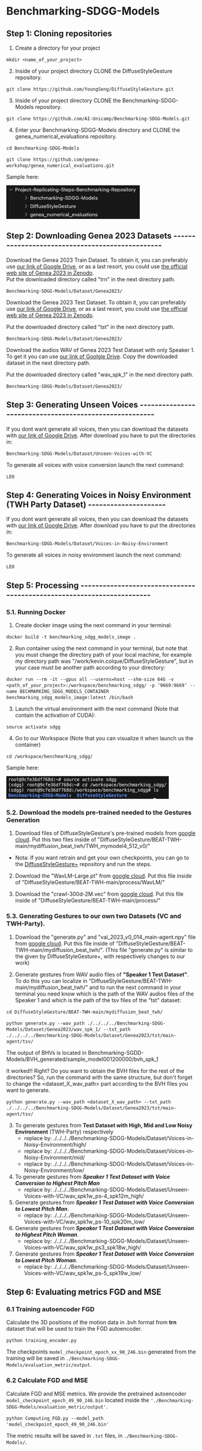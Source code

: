 # Benchmarking-SDGG-Models

## Step 1: Cloning repositories
1. Create a directory for your project
```angular2html
mkdir <name_of_your_project>
```

2. Inside of your project directory CLONE the DiffuseStyleGesture repository.
```angular2html
git clone https://github.com/YoungSeng/DiffuseStyleGesture.git
```

3. Inside of your project directory CLONE the Benchmarking-SDGG-Models repository.
```angular2html
git clone https://github.com/AI-Unicamp/Benchmarking-SDGG-Models.git
```

4. Enter your Benchmarking-SDGG-Models directory and CLONE the genea_numerical_evaluations repository.
```angular2html
cd Benchmarking-SDGG-Models
```
```angular2html
git clone https://github.com/genea-workshop/genea_numerical_evaluations.git
```

Sample here:

![Structure of Directories](https://github.com/AI-Unicamp/Benchmarking-SDGG-Models/blob/main/Images-to-Readme/Structure-of-directories.png)

## Step 2: Downloading Genea 2023 Datasets ------------------------------------------------
Download the Genea 2023 Train Dataset. To obtain it, you can preferably use [our link of Google Drive](https://drive.google.com/drive/folders/1GvP67y8Ffi-3Y-pzGoZxMtyGKG0ZHT_4?usp=sharing), or as a last resort, you could use [the official web site of Genea 2023 in Zenodo](https://zenodo.org/records/8199133).  
Put the downloaded directory called "trn" in the next directory path.
```angular2html
Benchmarking-SDGG-Models/Dataset/Genea2023/
```

Download the Genea 2023 Test Dataset. To obtain it, you can preferably use [our link of Google Drive](https://drive.google.com/drive/folders/15IcRXcu6PI2DryfYLzMwSis4zEcMTFIK?usp=sharing), or as a last resort, you could use [the official web site of Genea 2023 in Zenodo](https://zenodo.org/records/8199133).

Put the downloaded directory called "tst" in the next directory path.
```angular2html
Benchmarking-SDGG-Models/Dataset/Genea2023/
```

Download the audios WAV of Genea 2023 Test Dataset with only Speaker 1. To get it you can use [our link of Goolgle Drive](https://drive.google.com/drive/folders/1R-nvdXInAsqvJUuT8EY6fQ0TnbD7jlni?usp=sharing).
Copy the downloaded dataset in the next directory path.

Put the downloaded directory called "wav_spk_1" in the next directory path.
```angular2html
Benchmarking-SDGG-Models/Dataset/Genea2023/
```

## Step 3: Generating Unseen Voices -------------------------------------------------------
If you dont want generate all voices, then you can download the datasets with [our link of Google Drive](https://drive.google.com/drive/folders/1MkpCmmM0C9dyS5w7wQXKg71UTUPhqbvO?usp=sharing).
After download you have to put the directories in:
```angular2html
Benchmarking-SDGG-Models/Dataset/Unseen-Voices-with-VC
```

To generate all voices with voice conversion launch the next command:
```angular2html
LEO
```

## Step 4: Generating Voices in Noisy Environment (TWH Party Dataset) ---------------------
If you dont want generate all voices, then you can download the datasets with [our link of Google Drive](https://drive.google.com/drive/folders/1IgvbrCVKkgDzZXfMyFUCZlEDsI6GU41j?usp=sharing).
After download you have to put the directories in:
```angular2html
Benchmarking-SDGG-Models/Dataset/Voices-in-Noisy-Environment
```

To generate all voices in noisy environment launch the next command:
```angular2html
LEO
```

## Step 5: Processing ----------------------------------------------------------------------
### 5.1. Running Docker
1. Create docker image using the next command in your terminal:
```angular2html
docker build -t benchmarking_sdgg_models_image .
```

2. Run container using the next command in your terminal, but note that you must change the directory path of your local machine, for example my directory path was "/work/kevin.colque/DiffuseStyleGesture", but in your case must be another path according to your directory:
```angular2html
docker run --rm -it --gpus all --userns=host --shm-size 64G -v <path_of_your_project>:/workspace/benchmarking_sdgg/ -p ‘9669:9669’ --name BECHMARKING_SDGG_MODELS_CONTAINER benchmarking_sdgg_models_image:latest /bin/bash
```

3. Launch the virtual environment with the next command (Note that contain the activation of CUDA):
```angular2html
source activate sdgg
```

4. Go to our Workspace (Note that you can visualize it when launch us the container)
```angular2html
cd /workspace/benchmarking_sdgg/
```

Sample here:

![Structure of Directories](https://github.com/AI-Unicamp/Benchmarking-SDGG-Models/blob/main/Images-to-Readme/Sample_after_launch_container.png)

### 5.2. Download the models pre-trained needed to the Gestures Generation

1. Download files of DiffuseStyleGesture's pre-trained models from [google cloud](https://drive.google.com/drive/folders/1V83X4ZNYQZ_u5A1hKW8Tr9_4cui22TNw?usp=sharing). Put this two files inside of "DiffuseStyleGesture/BEAT-TWH-main/mydiffusion_beat_twh/TWH_mymodel4_512_v0/"
- Nota: If you want retrain and get your own checkpoints, you can go to the [DiffuseStyleGesture+](https://github.com/YoungSeng/DiffuseStyleGesture/tree/master/BEAT-TWH-main) repository and run the steps.

2. Download the "WavLM-Large.pt" from [google cloud](https://drive.google.com/drive/folders/14L5hR4q310KMt1SAt-1FNo4PfhT7Se3V?usp=sharing). Put this file inside of "DiffuseStyleGesture/BEAT-TWH-main/process/WavLM/"

3. Download the "crawl-300d-2M.vec" from [google cloud](https://drive.google.com/drive/folders/1wTB_dpLCVcvcmjwnjHb9esnNZL2cb1Rk?usp=sharing). Put this file inside of "DiffuseStyleGesture/BEAT-TWH-main/process/"

### 5.3. Generating Gestures to our own two Datasets (VC and TWH-Party).

1. Download the "generate.py" and "val_2023_v0_014_main-agent.npy" file from [google cloud](https://drive.google.com/drive/folders/1Pu9ob2YUm2rq4msSxeBrbsGsUeGjDnpz?usp=sharing). Put this file inside of "DiffuseStyleGesture/BEAT-TWH-main/mydiffusion_beat_twh/". (This file "generate.py" is similar to the given by DiffuseStyleGesture+, with respectively changes to our work)

2. Generate gestures from WAV audio files of **"Speaker 1 Test Dataset"**. To do this you can localize in "DiffuseStyleGesture/BEAT-TWH-main/mydiffusion_beat_twh/" and to run the next command in your terminal you need know which is the path of the WAV audios files of the Speaker 1 and which is the path of the tsv files of the "tst" dataset:
```angular2html
cd DiffuseStyleGesture/BEAT-TWH-main/mydiffusion_beat_twh/
```
```angular2html
python generate.py --wav_path ./../../../Benchmarking-SDGG-Models/Dataset/Genea2023/wav_spk_1/ --txt_path ./../../../Benchmarking-SDGG-Models/Dataset/Genea2023/tst/main-agent/tsv/
```
The output of BHVs is located in Benchmarking-SGDD-Models/BVH_generated/sample_model001200000/bvh_spk_1

It worked!! Right? 
Do you want to obtain the BVH files for the rest of the directories?
So, run the command with the same structure, but don't forget to change the <dataset_X_wav_path> part according to the BVH files you want to generate.
```angular2html
python generate.py --wav_path <dataset_X_wav_path> --txt_path ./../../../Benchmarking-SDGG-Models/Dataset/Genea2023/tst/main-agent/tsv/
```
3. To generate gestures from **Test Dataset with High, Mid and Low Noisy Environment** (TWH-Party) respectively
   - replace by: ./../../../Benchmarking-SDGG-Models/Dataset/Voices-in-Noisy-Environment/high/
   - replace by: ./../../../Benchmarking-SDGG-Models/Dataset/Voices-in-Noisy-Environment/mid/
   - replace by: ./../../../Benchmarking-SDGG-Models/Dataset/Voices-in-Noisy-Environment/low/
4. To generate gestures from ***Speaker 1 Test Dataset with Voice Conversion to Highest Pitch Man***
   - replace by: ./../../../Benchmarking-SDGG-Models/Dataset/Unseen-Voices-with-VC/wav_spk1w_ps-4_spk12m_high/
5. Generate gestures from ***Speaker 1 Test Dataset with Voice Conversion to Lowest Pitch Man***.
   - replace by: ./../../../Benchmarking-SDGG-Models/Dataset/Unseen-Voices-with-VC/wav_spk1w_ps-10_spk20m_low/
6. Generate gestures from ***Speaker 1 Test Dataset with Voice Conversion to Highest Pitch Woman***.
   - replace by: ./../../../Benchmarking-SDGG-Models/Dataset/Unseen-Voices-with-VC/wav_spk1w_ps3_spk18w_high/
7. Generate gestures from ***Speaker 1 Test Dataset with Voice Conversion to Lowest Pitch Woman***.
   - replace by: ./../../../Benchmarking-SDGG-Models/Dataset/Unseen-Voices-with-VC/wav_spk1w_ps-5_spk19w_low/

## Step 6: Evaluating metrics FGD and MSE 

<!-- ### 6.1 Calculate the Positions and 3D Rotations

First, it is necessary to calculate the 3D positions and rotations of the motion data in .bvh format of the dataset **trn**.

```angular2html
cd Benchmarking-SDGG-Models
```
```angular2html
python computing_positions_rotations_3D_dataloader.py --path './Dataset/Genea2023/trn/bvh' --load False
```
The `--load` argument: If set to `True`, the positions and rotations will be loaded if they have already been calculated; otherwise, they will be calculated from scratch.-->

### 6.1 Training autoencoder FGD

Calculate the 3D positions of the motion data in .bvh format from **trn** dataset that will be used to train the FGD autoencoder.

```angular2html
python training_encoder.py
```
The checkpoints `model_checkpoint_epoch_xx_90_246.bin` generated from the training will be saved in `./Benchmarking-SDGG-Models/evaluation_metric/output`.

### 6.2 Calculate FGD and MSE

Calculate FGD and MSE metrics. We provide the pretrained autoencoder `model_checkpoint_epoch_49_90_246.bin` located inside the `'./Benchmarking-SDGG-Models/evaluation_metric/output'`.

```angular2html
python Computing_FGD.py --model_path 'model_checkpoint_epoch_49_90_246.bin'
```
The metric results will be saved in `.txt` files, in `./Benchmarking-SDGG-Models/`.
